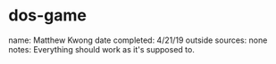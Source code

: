 # dos-game
name:  Matthew Kwong
date completed: 4/21/19
outside sources: none
notes: Everything should work as it's supposed to.